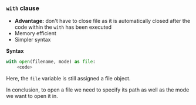 ### `with` clause

- **Advantage:** don't have to close file as it is automatically closed after the code within the `with` has been executed
- Memory efficient
- Simpler syntax

**Syntax**

```python
with open(filename, mode) as file:
	<code>
```

Here, the `file` variable is still assigned a file object.

In conclusion, to open a file we need to specify its path as well as the mode we want to open it in.